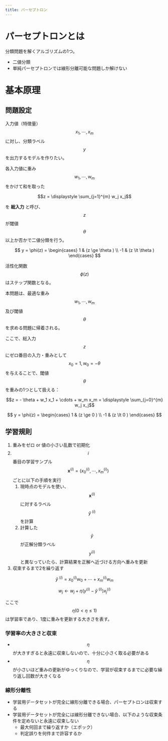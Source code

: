 ```yaml
---
title: パーセプトロン
---
```


# パーセプトロンとは

分類問題を解くアルゴリズムの1つ。

- 二値分類
- 単純パーセプトロンでは線形分離可能な問題しか解けない

# 基本原理

## 問題設定

入力値（特徴量） $$x_1, \cdots, x_m$$ に対し、分類ラベル $$y$$ を出力するモデルを作りたい。

各入力値に重み $$w_1, \cdots, w_m$$ をかけて和を取った

$$z = \displaystyle \sum_{j=1}^{m} w_j x_j$$

を **総入力** と呼び、$$z$$ が閾値 $$\theta$$ 以上か否かで二値分類を行う。

$$
y = \phi(z) =
\begin{cases}
1  & (z \ge \theta ) \\
-1 & (z \lt \theta )
\end{cases}
$$

活性化関数 $$\phi(z)$$ はステップ関数となる。

本問題は、最適な重み $$w_1, \cdots, w_m$$ 及び閾値 $$\theta$$ を求める問題に帰着される。

ここで、総入力 $$z$$ にゼロ番目の入力・重みとして $$x_0 = 1, w_0 = - \theta$$ を与えることで、閾値 $$\theta$$ を重みの1つとして扱える：

$$z = - \theta + w_1 x_1 + \cdots + w_m x_m = \displaystyle \sum_{j=0}^{m} w_j x_j$$

$$
y = \phi(z) =
\begin{cases}
1  & (z \ge 0 ) \\
-1 & (z \lt 0 )
\end{cases}
$$


## 学習規則

1. 重みをゼロ or 値の小さい乱数で初期化
2. $$i$$ 番目の学習サンプル $$\boldsymbol{x}^{(i)} = ( x_0^{(i)}, \cdots, x_m^{(i)} )$$ ごとに以下の手順を実行
    1. 現時点のモデルを使い、$$\boldsymbol{x}^{(i)}$$ に対するラベル $$\hat y^{\ (i)}$$ を計算
    2. 計算した $$\hat y$$ が正解分類ラベル $$y^{(i)}$$ と異なっていたら、計算結果を正解へ近づける方向へ重みを更新
3. 収束するまで2を繰り返す

$$\hat y^{\ (i)} = x_0^{(i)} w_0 + \cdots + x_m^{(i)} w_m$$

$$w_j \leftarrow w_j + \eta (y^{(i)} - \hat y^{\ (i)}) x_j^{(i)}$$

ここで $$\eta (0 \lt \eta \le 1)$$ は学習率であり、1度に重みを更新する大きさを表す。

### 学習率の大きさと収束

- $$\eta$$ が大きすぎると永遠に収束しないので、十分に小さく取る必要がある
- $$\eta$$ が小さいほど重みの更新がゆっくりなので、学習が収束するまでに必要な繰り返し回数が大きくなる

### 線形分離性

- 学習用データセットが完全に線形分離できる場合、パーセプトロンは収束する
- 学習用データセットが完全には線形分離できない場合、以下のような収束条件を定めないと永遠に収束しない
  - 最大何回まで繰り返すか（エポック）
  - 判定誤りを何件まで許容するか




